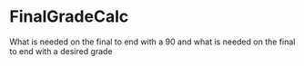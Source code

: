 # FinalGradeCalc
What is needed on the final to end with a 90 and what is needed on the final to end with a desired grade
